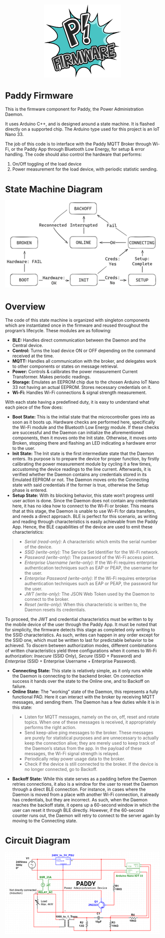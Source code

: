 <p align="center">
    <img src="img/paddy_firmware.png" alt="logo" width="250"/>
</p>

# Paddy Firmware

This is the firmware component for Paddy, the Power Administration Daemon.

It uses Arduino C++, and is designed around a state machine. It is flashed directly on a supported chip. The Arduino type used for this project is an IoT Nano 33.

The job of this code is to interface with the Paddy MQTT Broker through Wi-Fi, or the Paddy App through Bluetooth Low Energy, for setup & error handling. The code should also control the hardware that performs:

1. On/Off toggling of the load device
2. Power measurement for the load device, with periodic statistic sending.

# State Machine Diagram
<p align="center">
    <img src="img/diagram_state_machine.jpg" alt="Paddy State Machine Diagram"/>
</p>

# Overview
The code of this state machine is organized with singleton components which are instantiated once in the firmware and reused throughout the program’s lifecycle. These modules are as following:
* **BLE:** Handles direct communication between the Daemon and the Central device.
* **Control:** Turns the load device ON or OFF depending on the command received at the time.
* **MQTT:** Handles all communication with the broker, and delegates work to other components or states on message retrieval.
* **Power:** Controls & calibrates the power measurement Current Transformer. Makes periodic readings.
* **Storage:** Emulates an EEPROM chip due to the chosen Arduino IoT Nano 33 not having an actual EEPROM. Stores necessary credentials on it.
* **Wi-Fi:** Handles Wi-Fi connections & signal strength measurement.

With each state having a predefined duty, it is easy to understand what each piece of the flow does:

* **Boot State:** This is the initial state that the microcontroller goes into as soon as it boots up. Hardware checks are performed here, specifically the Wi-Fi module and the Bluetooth Low Energy module. If these checks are successful and the Daemon can initialize the aforementioned components, then it moves onto the Init state. Otherwise, it moves onto Broken, stopping there and flashing an LED indicating a hardware error to the user.
* **Init State:** The Init state is the first intermediate state that the Daemon enters. Its purpose is to prepare the device for proper function, by firstly calibrating the power measurement module by cycling it a few times, accustoming the device readings to the line current. Afterwards, it is verified whether the Daemon contains any credentials stored in its Emulated EEPROM or not. The Daemon moves onto the Connecting state with said credentials if the former is true, otherwise the Setup phase is entered.
* **Setup State:** With its blocking behavior, this state won’t progress until user action is done. Since the Daemon does not contain any credentials here, it has no idea how to connect to the Wi-Fi or broker. This means that at this stage, the Daemon is unable to use Wi-Fi for data transfers, and needs a direct approach. BLE is perfect for this scenario, as writing and reading through characteristics is easily achievable from the Paddy App. Hence, the BLE capabilities of the device are used to emit these characteristics:
> * _Serial (read-only):_ A characteristic which emits the serial number of the device.
> * _SSID (write-only):_ The Service Set Identifier for the Wi-Fi network.
> * _Password (write-only):_ The password of the Wi-Fi access point.
> * _Enterprise Username (write-only):_ If the Wi-Fi requires enterprise authentication techniques such as EAP or PEAP, the username for the user.
> * _Enterprise Password (write-only):_ If the Wi-Fi requires enterprise authentication techniques such as EAP or PEAP, the password for the user.
> * _JWT (write-only):_ The JSON Web Token used by the Daemon to connect to the broker.
> * _Reset (write-only):_ When this characteristic is written to, the Daemon resets its credentials.

To proceed, the JWT and credential characteristics must be written to by the mobile device of the user through the Paddy App. It must be noted that for simplicity, the firmware detects this stage as completed only writing to the SSID characteristics. As such, writes can happen in any order except for the SSID one, which must be written to last for predictable behavior to be achieved. To discern between authorization modes, different combinations of written characteristics yield three configurations when it comes to Wi-Fi authorization: _Insecure_ (SSID Only), _Secure_ (SSID + Password) and _Enterprise_ (SSID + Enterprise Username + Enterprise Password).

* **Connecting State:** This state is relatively simple, as it only runs while the Daemon is connecting to the backend broker. On connection success it hands over the state to the Online one, and to Backoff on failure.
* **Online State:** The “working” state of the Daemon, this represents a fully functional PAD. Here it can interact with the broker by receiving MQTT messages, and sending them. The Daemon has a few duties while it is in this state:
> * Listen for MQTT messages, namely on the on, off, reset and rotate topics. When one of these messages is received, it appropriately performs the right action.
> * Send keep-alive ping messages to the broker. These messages are purely for statistical purposes and are unnecessary to actually keep the connection alive; they are merely used to keep track of the Daemon’s status from the app. In the payload of these messages, the Wi-Fi signal strength is relayed.
> * Periodically relay power usage data to the broker.
> * Check if the device is still connected to the broker. If the device is no longer connected, go to Backoff.
* **Backoff State:** While this state serves as a padding before the Daemon retries connections, it also is a window for the user to reset the Daemon through a direct BLE connection. For instance, in cases where the Daemon is moved from a place with another Wi-Fi connection, it already has credentials, but they are incorrect. As such, when the Daemon reaches the backoff state, it opens up a 60-second window in which the user can reset it through BLE directly. However, if the 60-second counter runs out, the Daemon will retry to connect to the server again by moving to the Connecting state.

# Circuit Diagram
<p align="center">
    <img src="img/paddy_circuit_diagram.png" alt="Paddy Circuit Diagram"/>
</p>